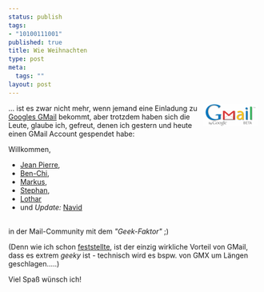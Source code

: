```yaml
--- 
status: publish
tags: 
- "10100111001"
published: true
title: Wie Weihnachten
type: post
meta: 
  tags: ""
layout: post
---
```

<p><img width="110" height="45" border="0" hspace="5" align="right" src="/media/wp/logos/gmaillogo.serendipityThumb.gif" alt=""  />... ist es zwar nicht mehr, wenn jemand eine Einladung zu <a target="_BLANK" href="http://gmail.google.com" title="http://gmail.google.com" onmouseover="window.status='http://gmail.google.com';return true;" onmouseout="window.status='';return true;">Googles GMail</a> bekommt, aber trotzdem haben sich die Leute, glaube ich, gefreut, denen ich gestern und heute einen GMail Account gespendet habe:</p>

<p>Willkommen,<br />
<ul>
    <li><a target="_BLANK" href="http://blog.jeanpierre.de" title="http://blog.jeanpierre.de" onmouseover="window.status='http://blog.jeanpierre.de';return true;" onmouseout="window.status='';return true;">Jean Pierre</a>,</li>
    <li><a target="_BLANK" href="http://blog.ben-chi.de/index.php?p=18" title="http://blog.ben-chi.de/index.php?p=18" onmouseover="window.status='http://blog.ben-chi.de/index.php?p=18';return true;" onmouseout="window.status='';return true;">Ben-Chi</a>,</li>
    <li><a target="_BLANK" href="http://www.markus-bekk.de/" title="http://www.markus-bekk.de/" onmouseover="window.status='http://www.markus-bekk.de/';return true;" onmouseout="window.status='';return true;">Markus</a>,</li>
    <li><a target="_BLANK" href="http://www.yomega.info/index.py" title="http://www.yomega.info/index.py" onmouseover="window.status='http://www.yomega.info/index.py';return true;" onmouseout="window.status='';return true;">Stephan</a>,</li>
    <li><a target="_BLANK" href="http://www.lotharbluem.de/" title="http://www.lotharbluem.de/" onmouseover="window.status='http://www.lotharbluem.de/';return true;" onmouseout="window.status='';return true;">Lothar</a></li>
    <li>und <i>Update:</i> <a target="_BLANK" href="http://www.nikpour.com/" title="http://www.nikpour.com/" onmouseover="window.status='http://www.nikpour.com/';return true;" onmouseout="window.status='';return true;">Navid</a></li>
</ul>
<br />
in der Mail-Community mit dem <i>&quot;Geek-Faktor&quot;</i> ;)</p>

<p>(Denn wie ich schon <a target="_BLANK" href="http://fredericiana.de/archives/56-GMail.html" title="http://fredericiana.de/archives/56-GMail.html" onmouseover="window.status='http://fredericiana.de/archives/56-GMail.html';return true;" onmouseout="window.status='';return true;">feststellte</a>, ist der einzig wirkliche Vorteil von GMail, dass es extrem <i>geeky</i> ist - technisch wird es bspw. von GMX um Längen geschlagen.....)</p>

<p>Viel Spaß wünsch ich!</p>
